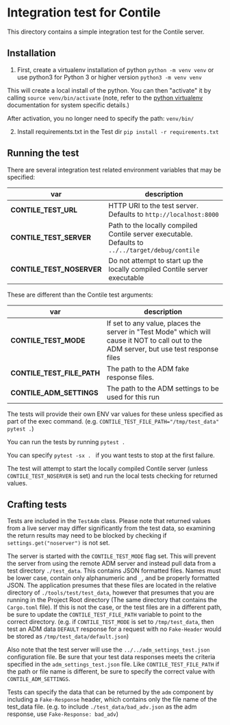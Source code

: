 # Integration test for Contile

This directory contains a simple integration test for the Contile server.

## Installation

1) First, create a virtualenv installation of python
`python -m venv venv`
   or use python3 for Python 3 or higher version
`python3 -m venv venv`

This will create a local install of the python. You can then "activate" it by calling
`source venv/bin/activate` (note, refer to the [python virtualenv](https://docs.python.org/3/library/venv.html)
documentation for system specific details.)

After activation, you no longer need to specify the path: `venv/bin/`

2) Install requirements.txt in the Test dir
`pip install -r requirements.txt`

## Running the test

There are several integration test related environment variables that may be specified:

| var | description |
|--|--|
| **CONTILE_TEST_URL** | HTTP URI to the test server. Defaults to `http://localhost:8000` |
| **CONTILE_TEST_SERVER** | Path to the locally compiled Contile server executable. Defaults to `../../target/debug/contile` |
| **CONTILE_TEST_NOSERVER** | Do not attempt to start up the locally compiled Contile server executable |

These are different than the Contile test arguments:

| var | description |
|--|--|
| **CONTILE_TEST_MODE** | If set to any value, places the server in "Test Mode" which will cause it NOT to call out to the ADM server, but use test response files |
| **CONTILE_TEST_FILE_PATH** | The path to the ADM fake response files. |
| **CONTILE_ADM_SETTINGS** | The path to the ADM settings to be used for this run |

The tests will provide their own ENV var values for these unless specified as part of the exec command.
(e.g. ```CONTILE_TEST_FILE_PATH="/tmp/test_data" pytest .```)

You can run the tests by running
```pytest . ```

You can specify `pytest -sx . ` if you want tests to stop at the first failure.

The test will attempt to start the locally compiled Contile server (unless `CONTILE_TEST_NOSERVER` is set) and run the local tests checking for returned values.

## Crafting tests

Tests are included in the `TestAdm` class. Please note that returned values from a live server may differ significantly from the test data, so examining the return results may need to be blocked by checking if `settings.get("noserver")` is not set.

The server is started with the `CONTILE_TEST_MODE` flag set. This will prevent the server from using the remote ADM server and instead pull data from a test directory `./test_data`. This contains JSON formatted files. Names must be lower case, contain only alphanumeric and `_`, and be properly formatted JSON. The application presumes that these files are located in the relative directory of `./tools/test/test_data`, however that presumes that you are running in the Project Root directory (The same directory that contains the `Cargo.toml` file). If this
is not the case, or the test files are in a different path, be sure to update the `CONTILE_TEST_FILE_PATH` variable to point to the correct
directory. (e.g. if `CONTILE_TEST_MODE` is set to `/tmp/test_data`, then test an ADM data `DEFAULT` response for a request with no `Fake-Header` would be stored as `/tmp/test_data/default.json`)

Also note that the test server will use the `../../adm_settings_test.json` configuration file. Be sure that your test data responses meets the criteria specified in the `adm_settings_test.json` file. Like `CONTILE_TEST_FILE_PATH` if the path or file name is different, be sure to specify the correct value with `CONTILE_ADM_SETTINGS`.

Tests can specify the data that can be returned by the `adm` component by including a `Fake-Response` header, which contains only the file name of the test_data file. (e.g. to include `./test_data/bad_adv.json` as the adm response, use `Fake-Response: bad_adv`)
